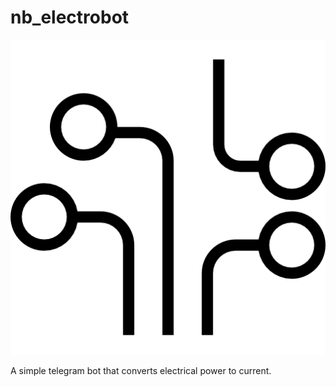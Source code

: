 # nb_electrobot

![Elektrobot Logo](/images/logo.png)

A simple telegram bot that converts electrical power to current.
